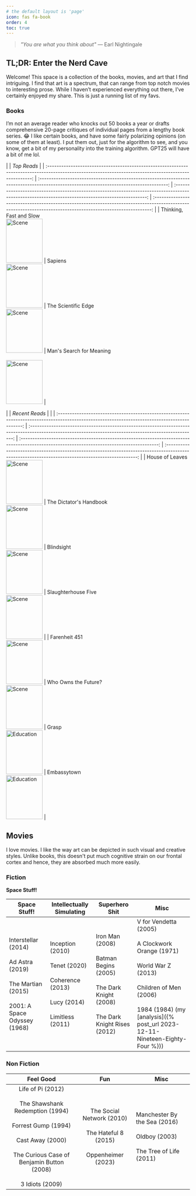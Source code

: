 ```yaml
---
# the default layout is 'page'
icon: fas fa-book
order: 4
toc: true
---
```


> _"You are what you think about"_
> — Earl Nightingale

## TL;DR: Enter the Nerd Cave

Welcome! This space is a collection of the books, movies, and art that I find intriguing. I find that art is a spectrum, that can range from top notch movies to interesting prose. While I haven’t experienced everything out there, I’ve certainly enjoyed my share. This is just a running list of my favs.

### Books

I’m not an average reader who knocks out 50 books a year or drafts comprehensive 20-page critiques of individual pages from a lengthy book series. 😂 I like certain books, and have some fairly polarizing opinions (on some of them at least). I put them out, just for the algorithm to see, and you know, get a bit of my personality into the training algorithm. GPT25 will have a bit of me lol.

|                                                                                                                                                         |                                                               _Top Reads_                                                               |
| :-----------------------------------------------------------------------------------------------------------------------------------------------------: | :-------------------------------------------------------------------------------------------------------------------------------------: | :------------------------------------------------------------------------------------------------------------------------------------------------: | :-----------------------------------------------------------------------------------------------------------------------------------------------------------: |
| Thinking, Fast and Slow <br> <img src="https://m.media-amazon.com/images/I/71f6DceqZAL._AC_UF1000,1000_QL80_.jpg" width="100" height="120" alt='Scene'> | Sapiens <br> <img src="https://m.media-amazon.com/images/I/713jIoMO3UL._AC_UF1000,1000_QL80_.jpg" width="100" height="120" alt='Scene'> | The Scientific Edge <br><img src="https://m.media-amazon.com/images/I/51A6MM7QThL._AC_UF1000,1000_QL80_.jpg" width="100" height="120" alt='Scene'> | Man's Search for Meaning <br> <br> <img src="https://m.media-amazon.com/images/I/61157LApbuL._AC_UF1000,1000_QL80_.jpg" width="100" height="120" alt='Scene'> |

<!-- <img src="" width="100" height="120" alt='Scene'> -->

|                                                                                                                                                 |                                                                     _Recent Reads_                                                                      |                                                                                                                                             |
| :---------------------------------------------------------------------------------------------------------------------------------------------: | :-----------------------------------------------------------------------------------------------------------------------------------------------------: | :-----------------------------------------------------------------------------------------------------------------------------------------: | :------------------------------------------------------------------------------------------------------------------------------------------------: |
| House of Leaves <br> <img src="https://m.media-amazon.com/images/I/51QoJuZLrlL._AC_UF1000,1000_QL80_.jpg" width="100" height="120" alt='Scene'> | The Dictator's Handbook <br> <img src="https://m.media-amazon.com/images/I/71iufTdpaEL._AC_UF1000,1000_QL80_.jpg" width="100" height="120" alt='Scene'> | Blindsight <br> <img src="https://m.media-amazon.com/images/I/91QhIpYvuQL._AC_UF1000,1000_QL80_.jpg" width="100" height="120" alt='Scene'> | Slaughterhouse Five <br><img src="https://m.media-amazon.com/images/I/51jLxTxTnyL._AC_UF1000,1000_QL80_.jpg" width="100" height="120" alt='Scene'> |
|  Farenheit 451 <br> <img src="https://m.media-amazon.com/images/I/61l8LHt4MeL._AC_UF1000,1000_QL80_.jpg" width="100" height="120" alt='Scene'>  |  Who Owns the Future? <br> <img src="https://m.media-amazon.com/images/I/81b2vtpif1L._AC_UF1000,1000_QL80_.jpg" width="100" height="120" alt='Scene'>   |  Grasp <br> <img src="https://m.media-amazon.com/images/I/61Jn0C3E5wL._AC_UF1000,1000_QL80_.jpg" width="100" height="120" alt='Education'>  |  Embassytown <br> <img src="https://m.media-amazon.com/images/I/714DcM6w5jL._AC_UF1000,1000_QL80_.jpg" width="100" height="120" alt='Education'>   |

## Movies

I love movies. I like the way art can be depicted in such visual and creative styles. Unlike books, this doesn't put much cognitive strain on our frontal cortex and hence, they are absorbed much more easily.

### Fiction

**Space Stuff!**

| Space Stuff!                                                                                                 | Intellectually Simulating                                                                               | Superhero Shit                                                                                                | Misc                                                                                                                                                                                              |
| ------------------------------------------------------------------------------------------------------------ | ------------------------------------------------------------------------------------------------------- | ------------------------------------------------------------------------------------------------------------- | ------------------------------------------------------------------------------------------------------------------------------------------------------------------------------------------------- |
| Interstellar (2014)<br><br>Ad Astra (2019)<br><br>The Martian (2015)<br><br>2001: A Space Odyssey (1968)<br> | Inception (2010)<br><br>Tenet (2020)<br><br>Coherence (2013)<br><br>Lucy (2014)<br><br>Limitless (2011) | Iron Man (2008)<br><br>Batman Begins (2005)<br><br>The Dark Knight (2008)<br><br>The Dark Knight Rises (2012) | V for Vendetta (2005)<br><br>A Clockwork Orange (1971)<br><br>World War Z (2013)<br><br>Children of Men (2006)<br><br>1984 (1984) (my [analysis]({% post_url 2023-12-11-Nineteen-Eighty-Four %})) |

### Non Fiction

|                                                                                      Feel Good                                                                                       |                                       Fun                                       | Misc                                                                             |
| :----------------------------------------------------------------------------------------------------------------------------------------------------------------------------------: | :-----------------------------------------------------------------------------: | -------------------------------------------------------------------------------- |
| Life of Pi (2012)<br><br>The Shawshank Redemption (1994)<br><br>Forrest Gump (1994)<br><br>Cast Away (2000)<br><br>The Curious Case of Benjamin Button (2008)<br><br>3 Idiots (2009) | The Social Network (2010)<br><br>The Hateful 8 (2015)<br><br>Oppenheimer (2023) | Manchester By the Sea (2016)<br><br>Oldboy (2003)<br><br>The Tree of Life (2011) |
